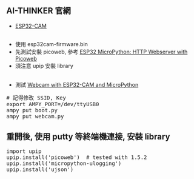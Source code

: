 ## AI-THINKER 官網
* [ESP32-CAM](http://wiki.ai-thinker.com/esp32-cam)
## 
* 使用 esp32cam-firmware.bin
* 先測試安裝 picoweb, 參考 [ESP32 MicroPython: HTTP Webserver with Picoweb](https://techtutorialsx.com/2017/09/01/esp32-micropython-http-webserver-with-picoweb/)
* 須注意 upip 安裝 library
##
* 測試 [Webcam with ESP32-CAM and MicroPython](https://github.com/tsaarni/esp32-micropython-webcam)
<pre>
# 記得修改 SSID, Key
export AMPY_PORT=/dev/ttyUSB0
ampy put boot.py
ampy put webcam.py
</pre>
## 重開後, 使用 putty 等終端機連接, 安裝 library
<pre>
import upip
upip.install('picoweb')  # tested with 1.5.2
upip.install('micropython-ulogging')
upip.install('ujson')
</pre>
